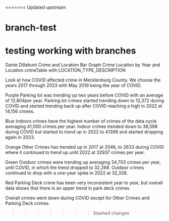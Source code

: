 <<<<<<< Updated upstream
# branch-test
testing working with branches
=======
Dante Dillahunt
Crime and Location
Bar Graph Crime Location by Year and Location
crimeTable with LOCATION_TYPE_DESCRIPTION


Look at how COVID affected crime in Mecklenburg County. We choose the years 2017 through 2023 with May 2019 being the year of COVID.

Purple
Parking lot was trending up two years before COVID with an average of 12,804per year.  Parking lot crimes started trending down to 12,372 during COVID and started trending back up after COVID reaching a high in 2022 at 14,156 crimes.

 Blue
Indoors crimes have the highest number of crimes of the data cycle averaging 41,000 crimes per year.  Indoor crimes trended down to 38,598 during COVID but started to trend up in 2022 to 41399 and started dropping again in 2023.

Orange
Other Crimes has trended up in 2017 at 2046, to 2633 during COVID where it continued to trend up until 2022 at 32937 crimes per year.

Green
Outdoor crimes were trending up averaging 34,703 crimes per year, until COVID, in which the trend dropped to 32,269. Outdoor crimes continued to drop with a one-year spike in 2022 at 32,328.

Red
Parking Deck crime has been very inconsistent year to year, but overall data shows that there is an upper trend in park deck crimes.

Overall crimes went down during COVID except for Other Crimes and Parking Deck crimes.
>>>>>>> Stashed changes
